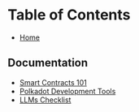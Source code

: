 # Table of Contents

* [Home](README.md)

## Documentation
* [Smart Contracts 101](101-smart-contracts-polkadot.md)
* [Polkadot Development Tools](polkadot-development-tools.md)
* [LLMs Checklist](llms_checklist.md)